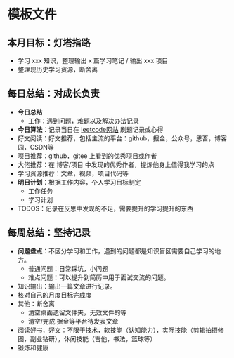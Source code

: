 # 模板文件

## 本月目标：灯塔指路

- 学习 xxx 知识，整理输出 x 篇学习笔记 / 输出 xxx 项目
- 整理现历史学习资源，断舍离

## 每日总结：对成长负责

- **今日总结**
  - 工作：遇到问题，难题以及解决办法记录
- **今日算法**：记录当日在 [leetcode网站](https://leetcode-cn.com/) 刷题记录或心得
- 好文阅读：好文推荐，包括主流的平台：github，掘金，公众号，思否，博客园，CSDN等
- 项目推荐：github，gitee 上看到的优秀项目或作者
- 大佬推荐：在 博客/项目 中发现的优秀作者，提炼他身上值得我学习的点
- 学习资源推荐：文章，视频，项目代码等
- **明日计划**：根据工作内容，个人学习目标制定
  - 工作任务
  - 学习计划
- TODOS：记录在反思中发现的不足，需要提升的学习提升的东西

## 每周总结：坚持记录

- **问题盘点**：不区分学习和工作，遇到的问题都是知识盲区需要自己学习的地方。
  - 普通问题：日常踩坑，小问题
  - 难点问题：可以提升到简历中用于面试交流的问题。
- 知识输出：输出一篇文章进行记录。
- 核对自己的月度目标完成度
- 其他：断舍离
  - 清空桌面遗留文件夹，无效文件的等
  - 清空/完成 掘金等平台待发表文章
- 阅读好书，好文：不限于技术，软技能（认知能力），实际技能（剪辑拍摄修图，副业钻研），休闲技能（吉他，书法，篮球等）
- 锻炼和健康

